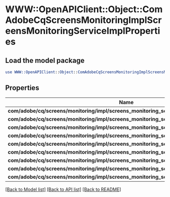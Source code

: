 # WWW::OpenAPIClient::Object::ComAdobeCqScreensMonitoringImplScreensMonitoringServiceImplProperties

## Load the model package
```perl
use WWW::OpenAPIClient::Object::ComAdobeCqScreensMonitoringImplScreensMonitoringServiceImplProperties;
```

## Properties
Name | Type | Description | Notes
------------ | ------------- | ------------- | -------------
**com/adobe/cq/screens/monitoring/impl/screens_monitoring_service_impl/project_path** | [**ConfigNodePropertyArray**](ConfigNodePropertyArray.md) |  | [optional] 
**com/adobe/cq/screens/monitoring/impl/screens_monitoring_service_impl/schedule_frequency** | [**ConfigNodePropertyString**](ConfigNodePropertyString.md) |  | [optional] 
**com/adobe/cq/screens/monitoring/impl/screens_monitoring_service_impl/ping_timeout** | [**ConfigNodePropertyInteger**](ConfigNodePropertyInteger.md) |  | [optional] 
**com/adobe/cq/screens/monitoring/impl/screens_monitoring_service_impl/recipients** | [**ConfigNodePropertyString**](ConfigNodePropertyString.md) |  | [optional] 
**com/adobe/cq/screens/monitoring/impl/screens_monitoring_service_impl/smtpserver** | [**ConfigNodePropertyString**](ConfigNodePropertyString.md) |  | [optional] 
**com/adobe/cq/screens/monitoring/impl/screens_monitoring_service_impl/smtpport** | [**ConfigNodePropertyInteger**](ConfigNodePropertyInteger.md) |  | [optional] 
**com/adobe/cq/screens/monitoring/impl/screens_monitoring_service_impl/usetls** | [**ConfigNodePropertyBoolean**](ConfigNodePropertyBoolean.md) |  | [optional] 
**com/adobe/cq/screens/monitoring/impl/screens_monitoring_service_impl/username** | [**ConfigNodePropertyString**](ConfigNodePropertyString.md) |  | [optional] 
**com/adobe/cq/screens/monitoring/impl/screens_monitoring_service_impl/password** | [**ConfigNodePropertyString**](ConfigNodePropertyString.md) |  | [optional] 

[[Back to Model list]](../README.md#documentation-for-models) [[Back to API list]](../README.md#documentation-for-api-endpoints) [[Back to README]](../README.md)


